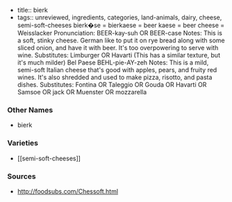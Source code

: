 - title:: bierk
- tags:: unreviewed, ingredients, categories, land-animals, dairy, cheese, semi-soft-cheeses
bierk�se = bierkaese = beer kaese = beer cheese = Weisslacker Pronunciation: BEER-kay-suh OR BEER-case Notes: This is a soft, stinky cheese. German like to put it on rye bread along with some sliced onion, and have it with beer. It's too overpowering to serve with wine. Substitutes: Limburger OR Havarti (This has a similar texture, but it's much milder) Bel Paese BEHL-pie-AY-zeh Notes: This is a mild, semi-soft Italian cheese that's good with apples, pears, and fruity red wines. It's also shredded and used to make pizza, risotto, and pasta dishes. Substitutes: Fontina OR Taleggio OR Gouda OR Havarti OR Samsoe OR jack OR Muenster OR mozzarella

### Other Names

* bierk

### Varieties

* [[semi-soft-cheeses]]

### Sources
* http://foodsubs.com/Chessoft.html
